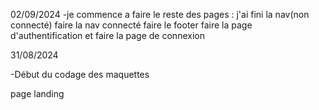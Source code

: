 02/09/2024
-je commence a faire le reste des pages :
j'ai fini la nav(non connecté)
faire la nav connecté
faire le footer
faire la page d'authentification
et faire la page de connexion

31/08/2024

-Début du codage des maquettes

page landing
